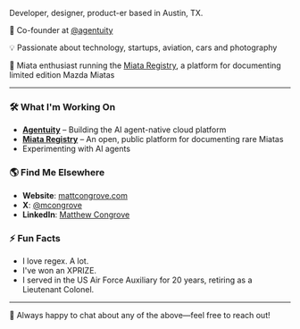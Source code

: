 Developer, designer, product-er based in Austin, TX.

🚀 Co-founder at [@agentuity](https://github.com/agentuity)

💡 Passionate about technology, startups, aviation, cars and photography

🚗 Miata enthusiast running the [Miata Registry](https://miataregistry.com), a platform for documenting limited edition Mazda Miatas

---

### 🛠 What I'm Working On

- **[Agentuity](https://github.com/agentuity)** – Building the AI agent-native cloud platform
- **[Miata Registry](https://github.com/mcongrove/miata-registry)** – An open, public platform for documenting rare Miatas
- Experimenting with AI agents

### 🌎 Find Me Elsewhere
- **Website**: [mattcongrove.com](https://mattcongrove.com)
- **X**: [@mcongrove](https://x.com/mcongrove)
- **LinkedIn**: [Matthew Congrove](https://www.linkedin.com/in/matthewcongrove/)

### ⚡ Fun Facts

- I love regex. A lot.
- I've won an XPRIZE.
- I served in the US Air Force Auxiliary for 20 years, retiring as a Lieutenant Colonel.

---

💬 Always happy to chat about any of the above—feel free to reach out!
